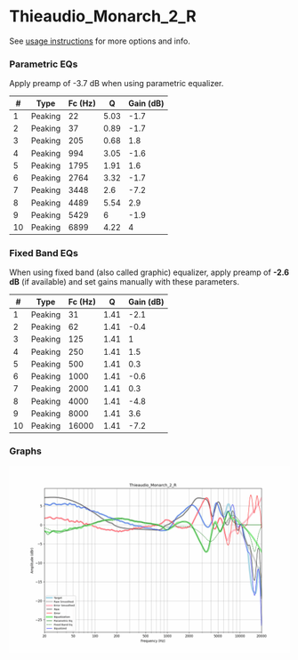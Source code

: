 # Thieaudio_Monarch_2_R
See [usage instructions](https://github.com/jaakkopasanen/AutoEq#usage) for more options and info.

### Parametric EQs
Apply preamp of -3.7 dB when using parametric equalizer.

|   # | Type    |   Fc (Hz) |    Q |   Gain (dB) |
|-----|---------|-----------|------|-------------|
|   1 | Peaking |        22 | 5.03 |        -1.7 |
|   2 | Peaking |        37 | 0.89 |        -1.7 |
|   3 | Peaking |       205 | 0.68 |         1.8 |
|   4 | Peaking |       994 | 3.05 |        -1.6 |
|   5 | Peaking |      1795 | 1.91 |         1.6 |
|   6 | Peaking |      2764 | 3.32 |        -1.7 |
|   7 | Peaking |      3448 | 2.6  |        -7.2 |
|   8 | Peaking |      4489 | 5.54 |         2.9 |
|   9 | Peaking |      5429 | 6    |        -1.9 |
|  10 | Peaking |      6899 | 4.22 |         4   |

### Fixed Band EQs
When using fixed band (also called graphic) equalizer, apply preamp of **-2.6 dB** (if available) and set gains manually with these parameters.

|   # | Type    |   Fc (Hz) |    Q |   Gain (dB) |
|-----|---------|-----------|------|-------------|
|   1 | Peaking |        31 | 1.41 |        -2.1 |
|   2 | Peaking |        62 | 1.41 |        -0.4 |
|   3 | Peaking |       125 | 1.41 |         1   |
|   4 | Peaking |       250 | 1.41 |         1.5 |
|   5 | Peaking |       500 | 1.41 |         0.3 |
|   6 | Peaking |      1000 | 1.41 |        -0.6 |
|   7 | Peaking |      2000 | 1.41 |         0.3 |
|   8 | Peaking |      4000 | 1.41 |        -4.8 |
|   9 | Peaking |      8000 | 1.41 |         3.6 |
|  10 | Peaking |     16000 | 1.41 |        -7.2 |

### Graphs
![](./Thieaudio_Monarch_2_R.png)
